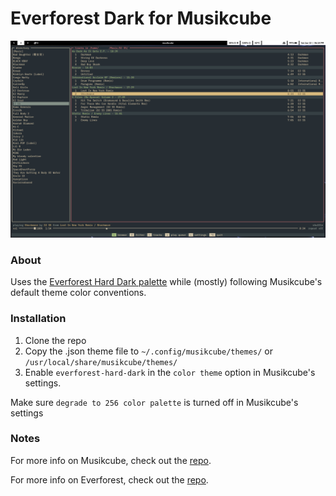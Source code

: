 # Everforest Dark for Musikcube

![screenshot](https://github.com/5ubie/musikcube-everforest-dark/blob/main/assets/musikcube.png?raw=true)

### About
Uses the [Everforest Hard Dark palette](https://github.com/sainnhe/everforest/blob/master/palette.md) while (mostly) following Musikcube's default theme color conventions.

### Installation
1. Clone the repo
2. Copy the .json theme file to `~/.config/musikcube/themes/` or `/usr/local/share/musikcube/themes/`
3. Enable `everforest-hard-dark` in the `color theme` option in Musikcube's settings.

Make sure `degrade to 256 color palette` is turned off in Musikcube's settings

### Notes
For more info on Musikcube, check out the [repo](https://github.com/clangen/musikcube).

For more info on Everforest, check out the [repo](https://github.com/sainnhe/everforest).
